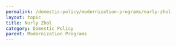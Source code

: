 ```yaml
---
permalink: /domestic-policy/modernization-programs/nurly-zhol
layout: topic
title: Nurly Zhol
category: Domestic Policy
parent: Modernization Programs
---
```

